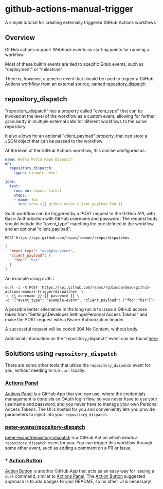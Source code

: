# github-actions-manual-trigger

A simple tutorial for creating externally triggered GitHub Actions workflows

## Overview

GitHub actions support Webhook events as starting points for running a workflow

Most of these builtin events are tied to specific Gitub events, such as "deployment" or "milestone".

There is, however, a generic event that should be used to trigger a GitHub Actions workflow from an external source, named [repository_dispatch](https://help.github.com/en/actions/reference/events-that-trigger-workflows#external-events-repository_dispatch)

## repository_dispatch

"repository_dispatch" has a property called "event_type" that can be invoked at the level of the workflow as a custom event, allowing for further granularity in multiple external calls for diferent workflows to the same repository.

It also allows for an optional "client_payload" property, that can store a JSON object that can be passed to the workflow.

At the level of the GitHub Actions workflow, this can be configured as:

```yml
name: Hello World Repo Dispatch
on:
  repository_dispatch:
    types: example-event

jobs:
  test:
    runs-on: ubuntu-latest
    steps:
    - name: foo
      run: echo ${{ github.event.client_payload.foo }}
```

Such workflow can be triggered by a POST request to the GitHub API, with Basic Authorization with GitHub username and password. The request body should include the "event_type" matching the one defined in the workflow, and an optional "client_payload".

```
POST https://api.github.com/repos/:owner/:repo/dispatches
```

```json
{
  "event_type": "example-event",
  "client_payload": {
    "foo": "bar"
  }
}
```

An example using cURL:

```shell
curl -i -X POST 'https://api.github.com/repos/rgdiascardoso/github-actions-manual-trigger/dispatches' \ 
-u {{ username }}:{{ password }} \
-d '{"event_type": "example-event", "client_payload": {"foo":"bar"}}'
```

A possible better alternative in the long run is to issue a GitHub access token from "Settings\Developer Settings\Personal Access Tokens" and make the POST request with a Bearer Authorization header.

A successful request will be coded 204 No Content, without body.

Additional information on the "repository_dispatch" event can be found [here](https://developer.github.com/v3/repos/#create-a-repository-dispatch-event)

## Solutions using `repository_dispatch`

There are some other tools that utilize the `repository_dispatch` event for you, without needing to run `curl` locally.

### [Actions Panel](https://www.actionspanel.app/)
[Actions Panel](https://www.actionspanel.app/) is a GitHub App that you can use, where the credentials management is done via an OAuth login flow, so you never have to use your username and password, and you never have to manage your own Personal Access Tokens. The UI is hosted for you and conveniently lets you provide parameters to inject into your `repository_dispatch`.

### [peter-evans/repository-dispatch](https://github.com/peter-evans/repository-dispatch)
[peter-evans/repository-dispatch](https://github.com/peter-evans/repository-dispatch) is a GitHub Action which sends a `repository_dispatch` event for you. You can trigger this workflow through some other event, such as adding a comment on a PR or Issue.

### * [Action Button](https://github-action-button.web.app/#details)
[Action Button](https://github-action-button.web.app/#details) is another GitHub App that acts as an easy way for issuing a `curl` command, similar to [Actions Panel](https://www.actionspanel.app/). The [Action Button](https://github-action-button.web.app/#details) suggested approach is to add badges to your README, so no other UI is necessary!
